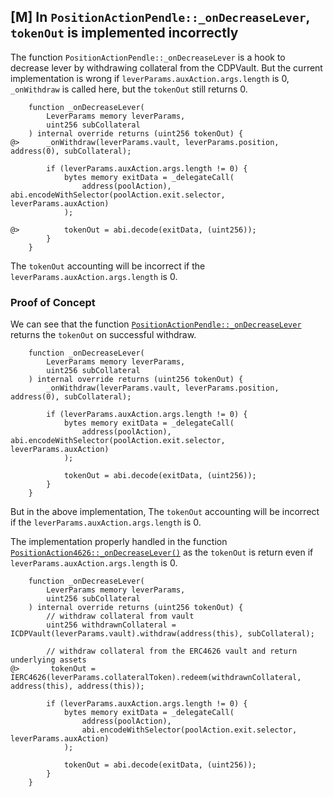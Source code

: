 ## [M] In `PositionActionPendle::_onDecreaseLever`, `tokenOut` is implemented incorrectly

The function `PositionActionPendle::_onDecreaseLever` is a  hook to decrease lever by withdrawing collateral from the CDPVault. But the current implementation is wrong if `leverParams.auxAction.args.length` is 0, `_onWithdraw` is called here, but the `tokenOut` still returns 0.

```solidity
    function _onDecreaseLever(
        LeverParams memory leverParams,
        uint256 subCollateral
    ) internal override returns (uint256 tokenOut) {
@>      _onWithdraw(leverParams.vault, leverParams.position, address(0), subCollateral);

        if (leverParams.auxAction.args.length != 0) {
            bytes memory exitData = _delegateCall(
                address(poolAction), abi.encodeWithSelector(poolAction.exit.selector, leverParams.auxAction)
            );

@>          tokenOut = abi.decode(exitData, (uint256));
        }
    }
```

The `tokenOut` accounting will be incorrect if the `leverParams.auxAction.args.length` is 0.

### Proof of Concept

We can see that the function [`PositionActionPendle::_onDecreaseLever`](repos/2024-07-loopfi/src/proxy/PositionActionPendle.sol#L76) returns the `tokenOut` on successful withdraw.

```solidity
    function _onDecreaseLever(
        LeverParams memory leverParams,
        uint256 subCollateral
    ) internal override returns (uint256 tokenOut) {
        _onWithdraw(leverParams.vault, leverParams.position, address(0), subCollateral);

        if (leverParams.auxAction.args.length != 0) {
            bytes memory exitData = _delegateCall(
                address(poolAction), abi.encodeWithSelector(poolAction.exit.selector, leverParams.auxAction)
            );

            tokenOut = abi.decode(exitData, (uint256));
        }
    }
```

But in the above implementation, The `tokenOut` accounting will be incorrect if the `leverParams.auxAction.args.length` is 0.

The implementation properly handled in the function [`PositionAction4626::_onDecreaseLever()`](repos/2024-07-loopfi/src/proxy/PositionAction4626.sol#L136) as the `tokenOut` is return even if `leverParams.auxAction.args.length` is 0.

```solidity
    function _onDecreaseLever(
        LeverParams memory leverParams,
        uint256 subCollateral
    ) internal override returns (uint256 tokenOut) {
        // withdraw collateral from vault
        uint256 withdrawnCollateral = ICDPVault(leverParams.vault).withdraw(address(this), subCollateral);

        // withdraw collateral from the ERC4626 vault and return underlying assets
@>       tokenOut = IERC4626(leverParams.collateralToken).redeem(withdrawnCollateral, address(this), address(this));

        if (leverParams.auxAction.args.length != 0) {
            bytes memory exitData = _delegateCall(
                address(poolAction),
                abi.encodeWithSelector(poolAction.exit.selector, leverParams.auxAction)
            );

            tokenOut = abi.decode(exitData, (uint256));
        }
    }
```



